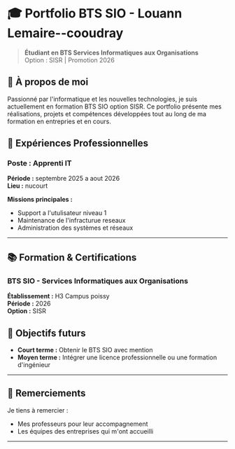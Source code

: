 # 🎓 Portfolio BTS SIO - Louann Lemaire--cooudray

> **Étudiant en BTS Services Informatiques aux Organisations**  
> Option : SISR | Promotion 2026

## 👋 À propos de moi

Passionné par l'informatique et les nouvelles technologies, je suis actuellement en formation BTS SIO option SISR. Ce portfolio présente mes réalisations, projets et compétences développées tout au long de ma formation en entrepries et en cours.


## 💼 Expériences Professionnelles

### Poste : Apprenti IT 
**Période :** septembre 2025 a aout 2026  
**Lieu :** nucourt

**Missions principales :**
- Support a l'utulisateur niveau 1
- Maintenance de l'infracturue reseaux
- Administration des systèmes et réseaux


---

## 📚 Formation & Certifications

### BTS SIO - Services Informatiques aux Organisations
**Établissement :** H3 Campus poissy  
**Période :** 2026  
**Option :** SISR





## 🎯 Objectifs futurs

- **Court terme :** Obtenir le BTS SIO avec mention
- **Moyen terme :** Intégrer une licence professionnelle ou une formation d'ingénieur


---

## 🙏 Remerciements

Je tiens à remercier :
- Mes professeurs pour leur accompagnement
- Les équipes des entreprises qui m'ont accueilli 


---
 

